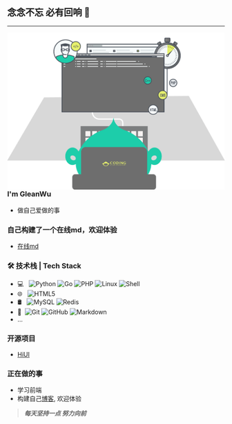 ## 念念不忘 必有回响 👋
---
<img align="right" alt="GIF" src="https://github.com/wugaoliang1116/picture/blob/main/2020-10-25/coding.gif" />

### I'm GleanWu

- 做自己爱做的事

### 自己构建了一个在线md，欢迎体验
- [在线md](http://editor.blog.wugaoliang.vip/)

### 🛠 技术栈 | Tech Stack

- 💻 &#160; ![Python](https://img.shields.io/badge/python-3-blue)
![Go](https://img.shields.io/badge/Go-Lang-green)
![PHP](https://img.shields.io/badge/PHP-5-brightgreen)
![Linux](https://img.shields.io/badge/-Linux-333333?style=flat&logo=Linux&logoColor=FCC624)
![Shell](https://img.shields.io/badge/Bash-Shell-lightgrey)
- 🌐 &#160; ![HTML5](https://img.shields.io/badge/-HTML5-333333?style=flat&logo=HTML5)
- 🛢 &#160; ![MySQL](https://img.shields.io/badge/-MySQL-333333?style=flat&logo=mysql)
![Redis](https://img.shields.io/badge/Redis-3-red)
- 🔧 &#160;![Git](https://img.shields.io/badge/-Git-333333?style=flat&logo=git)
![GitHub](https://img.shields.io/badge/-GitHub-333333?style=flat&logo=github)
![Markdown](https://img.shields.io/badge/-Markdown-333333?style=flat&logo=markdown)
- ...


### 开源项目
- [HiUI](https://github.com/XiaoMi/hiui)

### 正在做的事
- 学习前端
- 构建自己[博客](http://www.wugaoliang.vip/), 欢迎体验

> ***每天坚持一点 努力向前***

